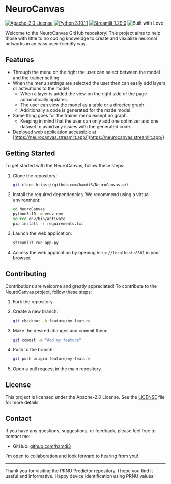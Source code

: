 # NeuroCanvas

[![Apache-2.0 License](https://img.shields.io/badge/license-Apache2.0-blue.svg)](https://github.com/hamdi3/NeuroCanvas/blob/main/LICENSE)
[![Python 3.10.11](https://img.shields.io/badge/python-3.10.11-blue.svg)](https://www.python.org/downloads/release/python-31011/)
[![Streamlit 1.29.0](https://img.shields.io/badge/streamlit-1.29.0-FF4B4B.svg)](https://streamlit.io/)
![Built with Love](https://img.shields.io/badge/built%20with-%E2%9D%A4-red.svg)


Welcome to the NeuroCanvas GitHub repository! This project aims to help those with little to no coding knoweldge to create and visualize neuronal networks in an easy user-friendly way.

## Features
- Through the menu on the right the user can select between the model and the trainer setting.
- When the menu settings are selected the user then can easily add layers or activations to the model
  - When a layer is added the view on the right side of the page automatically updates.
  - The user can view the model as a table or a directed graph.
  - Additionally a code is generated for the made model.
- Same thing goes for the trainer menu except no graph.
  - Keeping in mind that the user can only add one optimizer and one dataset to avoid any issues with the generated code.  
- Deployed web application accessible at [https://neurocanvas.streamlit.app/](https://neurocanvas.streamlit.app/)

## Getting Started

To get started with the NeuroCanvas, follow these steps:

1. Clone the repository:

   ```bash
   git clone https://github.com/hamdi3/NeuroCanvas.git
   ```

2. Install the required dependencies. We recommend using a virtual environment:
   ```bash
   cd NeuroCanvas
   python3.10 -m venv env
   source env/bin/activate
   pip install -r requirements.txt
   ```
3. Launch the web application:
   
   ```bash
   streamlit run app.py
   ```
   
4. Access the web application by opening `http://localhost:8501` in your browser.

## Contributing

Contributions are welcome and greatly appreciated! To contribute to the NeuroCanvas project, follow these steps:

1. Fork the repository.

2. Create a new branch:

   ```bash
   git checkout -b feature/my-feature
   ```

3. Make the desired changes and commit them:
   
   ```bash
   git commit -m "Add my feature"
   ```

4. Push to the branch:
      
   ```bash
   git push origin feature/my-feature
   ```

5. Open a pull request in the main repository.

## License

This project is licensed under the Apache-2.0 License. See the [LICENSE](https://github.com/hamdi3/NeuroCanvas/blob/main/LICENSE) file for more details.

## Contact

If you have any questions, suggestions, or feedback, please feel free to contact me:

- GitHub: [github.com/hamdi3](https://github.com/hamdi3)

I'm open to collaboration and look forward to hearing from you!

---

Thank you for visiting the PRNU Predictor repository. I hope you find it useful and informative. Happy device identification using PRNU values!
